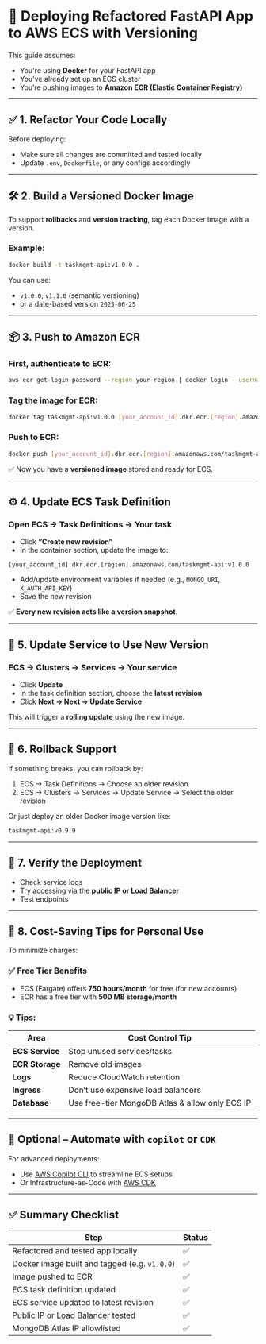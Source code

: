 # 🚀 Deploying Refactored FastAPI App to AWS ECS with Versioning

This guide assumes:

* You're using **Docker** for your FastAPI app
* You've already set up an ECS cluster
* You’re pushing images to **Amazon ECR (Elastic Container Registry)**

---

## ✅ 1. Refactor Your Code Locally

Before deploying:

* Make sure all changes are committed and tested locally
* Update `.env`, `Dockerfile`, or any configs accordingly

---

## 🛠 2. Build a Versioned Docker Image

To support **rollbacks** and **version tracking**, tag each Docker image with a version.

### Example:

```bash
docker build -t taskmgmt-api:v1.0.0 .
```

You can use:

* `v1.0.0`, `v1.1.0` (semantic versioning)
* or a date-based version `2025-06-25`

---

## 📦 3. Push to Amazon ECR

### First, authenticate to ECR:

```bash
aws ecr get-login-password --region your-region | docker login --username AWS --password-stdin [your_account_id].dkr.ecr.[region].amazonaws.com
```

### Tag the image for ECR:

```bash
docker tag taskmgmt-api:v1.0.0 [your_account_id].dkr.ecr.[region].amazonaws.com/taskmgmt-api:v1.0.0
```

### Push to ECR:

```bash
docker push [your_account_id].dkr.ecr.[region].amazonaws.com/taskmgmt-api:v1.0.0
```

✅ Now you have a **versioned image** stored and ready for ECS.

---

## ⚙️ 4. Update ECS Task Definition

### Open ECS → Task Definitions → Your task

* Click **“Create new revision”**
* In the container section, update the image to:

```text
[your_account_id].dkr.ecr.[region].amazonaws.com/taskmgmt-api:v1.0.0
```

* Add/update environment variables if needed (e.g., `MONGO_URI`, `X_AUTH_API_KEY`)
* Save the new revision

✅ **Every new revision acts like a version snapshot**.

---

## 🚀 5. Update Service to Use New Version

### ECS → Clusters → Services → Your service

* Click **Update**
* In the task definition section, choose the **latest revision**
* Click **Next → Next → Update Service**

This will trigger a **rolling update** using the new image.

---

## 🔁 6. Rollback Support

If something breaks, you can rollback by:

1. ECS → Task Definitions → Choose an older revision
2. ECS → Clusters → Services → Update Service → Select the older revision

Or just deploy an older Docker image version like:

```bash
taskmgmt-api:v0.9.9
```

---

## 🧪 7. Verify the Deployment

* Check service logs
* Try accessing via the **public IP or Load Balancer**
* Test endpoints

---

## 💸 8. Cost-Saving Tips for Personal Use

To minimize charges:

### ✅ Free Tier Benefits

* ECS (Fargate) offers **750 hours/month** for free (for new accounts)
* ECR has a free tier with **500 MB storage/month**

### 💡 Tips:

| Area            | Cost Control Tip                                |
| --------------- | ----------------------------------------------- |
| **ECS Service** | Stop unused services/tasks                      |
| **ECR Storage** | Remove old images                               |
| **Logs**        | Reduce CloudWatch retention                     |
| **Ingress**     | Don’t use expensive load balancers              |
| **Database**    | Use free-tier MongoDB Atlas & allow only ECS IP |

---

## 🧭 Optional – Automate with `copilot` or `CDK`

For advanced deployments:

* Use [AWS Copilot CLI](https://aws.github.io/copilot-cli/) to streamline ECS setups
* Or Infrastructure-as-Code with [AWS CDK](https://docs.aws.amazon.com/cdk/latest/guide/home.html)

---

## ✅ Summary Checklist

| Step                                          | Status |
| --------------------------------------------- | ------ |
| Refactored and tested app locally             | ✅      |
| Docker image built and tagged (e.g. `v1.0.0`) | ✅      |
| Image pushed to ECR                           | ✅      |
| ECS task definition updated                   | ✅      |
| ECS service updated to latest revision        | ✅      |
| Public IP or Load Balancer tested             | ✅      |
| MongoDB Atlas IP allowlisted                  | ✅      |
